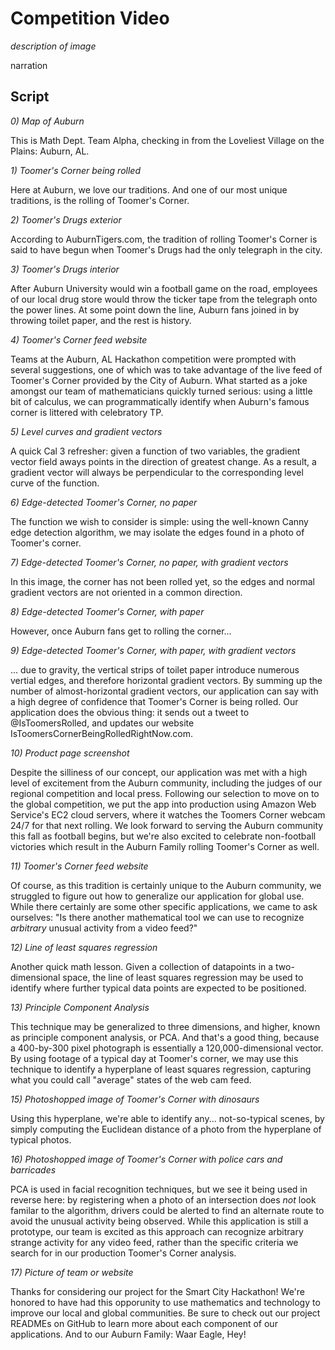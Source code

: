 # Competition Video

*description of image*

narration

## Script

*0) Map of Auburn*

This is Math Dept. Team Alpha, checking in from the Loveliest Village on
the Plains: Auburn, AL.

*1) Toomer's Corner being rolled*

Here at Auburn, we love our traditions. And one of our most unique traditions,
is the rolling of Toomer's Corner.

*2) Toomer's Drugs exterior*

According to AuburnTigers.com,
the tradition of rolling Toomer's Corner is said to have begun when Toomer's
Drugs had the only telegraph in the city.

*3) Toomer's Drugs interior*

After Auburn University would win a football
game on the road, employees of our local drug store would throw the ticker
tape from the telegraph onto the power lines. At some point down the line,
Auburn fans joined in by throwing toilet paper, and the rest is history.

*4) Toomer's Corner feed website*

Teams at the Auburn, AL Hackathon competition were prompted with several
suggestions, one of which was to take advantage of the live feed of
Toomer's Corner provided by the City of Auburn. What started as a joke
amongst our team of mathematicians quickly turned serious: using a little
bit of calculus, we can programmatically identify when Auburn's famous
corner is littered with celebratory TP.

*5) Level curves and gradient vectors*

A quick Cal 3 refresher: given a function of two variables, the gradient
vector field aways points in the direction of greatest change. As a result,
a gradient vector will always be perpendicular to the corresponding
level curve of the function.

*6) Edge-detected Toomer's Corner, no paper*

The function we wish to consider is simple: using the well-known
Canny edge detection algorithm, we may isolate the edges found in a photo
of Toomer's corner.

*7) Edge-detected Toomer's Corner, no paper, with gradient vectors*

In this image, the corner has not been rolled yet, so the edges and normal
gradient vectors are not oriented in a common direction.

*8) Edge-detected Toomer's Corner, with paper*

However, once Auburn fans get to rolling the corner...

*9) Edge-detected Toomer's Corner, with paper, with gradient vectors*

... due to gravity, the vertical strips of toilet paper introduce
numerous vertial edges,
and therefore horizontal gradient vectors. By summing up the number of
almost-horizontal gradient vectors, our application can say with a high
degree of confidence that Toomer's Corner is being rolled. Our application
does the obvious thing: it sends out a tweet to @IsToomersRolled,
and updates our website IsToomersCornerBeingRolledRightNow.com.

*10) Product page screenshot*

Despite the silliness of our concept,
our application was met with a high level of excitement from the Auburn
community, including the judges of our regional competition and local
press. Following our selection to move on to the global competition,
we put the app into production using Amazon Web Service's EC2 cloud servers,
where it watches the Toomers Corner webcam 24/7 for that next
rolling. We look forward to serving the Auburn community this fall as
football begins, but we're also excited to celebrate non-football victories
which result in the Auburn Family rolling Toomer's Corner as well.

*11) Toomer's Corner feed website*

Of course, as this tradition is certainly unique to the Auburn community,
we struggled to figure out how to generalize our application for global
use. While there certainly are some other specific applications, we came
to ask ourselves: "Is there another mathematical tool we can use to
recognize *arbitrary* unusual activity from a video feed?"

*12) Line of least squares regression*

Another quick math lesson. Given a collection of datapoints in a
two-dimensional space, the line of least squares regression may be used
to identify where further typical data points are expected to be
positioned.

*13) Principle Component Analysis*

This technique may be generalized to three dimensions, and higher,
known as principle component analysis, or PCA.
And that's a good thing, because a 400-by-300 pixel photograph is essentially
a 120,000-dimensional vector. By using footage of a typical day at
Toomer's corner, we
may use this technique to identify a hyperplane of least squares regression,
capturing what you could call "average" states of the web cam feed.

<!-- *14) "Average" image of Toomer's Corner*

This is what our algorithm considers to be one typical
image of Toomer's corner, but keep in mind that it also considers typical
photos in all kinds of weather and times of day. -->

*15) Photoshopped image of Toomer's Corner with dinosaurs*

Using this hyperplane,
we're able to identify any... not-so-typical scenes, by simply computing the
Euclidean distance of a photo from the hyperplane of typical photos.

*16) Photoshopped image of Toomer's Corner with police cars and barricades*

PCA is used in facial recognition techniques, but we see it being used
in reverse here: by registering when a photo of an intersection does *not*
look familar to the algorithm,
drivers could be alerted to find an alternate route to avoid
the unusual activity being observed. While this application is
still a prototype, our team is excited as this approach can recognize
arbitrary strange activity for any video feed, rather than the specific
criteria we search for in our production Toomer's Corner analysis.

*17) Picture of team or website*

Thanks for considering our project for the Smart City Hackathon! We're
honored to have had this opporunity to use mathematics and technology
to improve our local and global communities. Be sure to check out our
project READMEs on GitHub to learn more about each component of our
applications. And to our Auburn Family: Waar Eagle, Hey!






